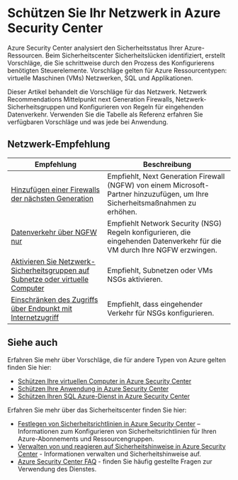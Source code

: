 <properties
   pageTitle="Schützen Sie Ihr Netzwerk in Azure Security Center | Microsoft Azure"
   description="Dieses Dokument Adressen Recommendations in Azure Security Center, mit denen Sie Azure Netzwerkschutz und bleiben unter Einhaltung von Sicherheitsrichtlinien."
   services="security-center"
   documentationCenter="na"
   authors="TerryLanfear"
   manager="MBaldwin"
   editor=""/>

<tags
   ms.service="security-center"
   ms.devlang="na"
   ms.topic="article"
   ms.tgt_pltfrm="na"
   ms.workload="na"
   ms.date="08/04/2016"
   ms.author="terrylan"/>

# <a name="protecting-your-network-in-azure-security-center"></a>Schützen Sie Ihr Netzwerk in Azure Security Center

Azure Security Center analysiert den Sicherheitsstatus Ihrer Azure-Ressourcen. Beim Sicherheitscenter Sicherheitslücken identifiziert, erstellt Vorschläge, die Sie schrittweise durch den Prozess des Konfigurierens benötigten Steuerelemente.  Vorschläge gelten für Azure Ressourcentypen: virtuelle Maschinen (VMs) Netzwerken, SQL und Applikationen.

Dieser Artikel behandelt die Vorschläge für das Netzwerk.  Netzwerk Recommendations Mittelpunkt next Generation Firewalls, Netzwerk-Sicherheitsgruppen und Konfigurieren von Regeln für eingehenden Datenverkehr.  Verwenden Sie die Tabelle als Referenz erfahren Sie verfügbaren Vorschläge und was jede bei Anwendung.

## <a name="available-network-recommendations"></a>Netzwerk-Empfehlung

|Empfehlung|Beschreibung|
|-----|-----|
|[Hinzufügen einer Firewalls der nächsten Generation](security-center-add-next-generation-firewall.md)|Empfiehlt, Next Generation Firewall (NGFW) von einem Microsoft-Partner hinzuzufügen, um Ihre Sicherheitsmaßnahmen zu erhöhen.|
|[Datenverkehr über NGFW nur](security-center-add-next-generation-firewall.md#route-traffic-through-ngfw-only)|Empfiehlt Network Security (NSG) Regeln konfigurieren, die eingehenden Datenverkehr für die VM durch Ihre NGFW erzwingen.|
|[Aktivieren Sie Netzwerk-Sicherheitsgruppen auf Subnetze oder virtuelle Computer](security-center-enable-network-security-groups.md)|Empfiehlt, Subnetzen oder VMs NSGs aktivieren.|
|[Einschränken des Zugriffs über Endpunkt mit Internetzugriff](security-center-restrict-access-through-internet-facing-endpoints.md)|Empfiehlt, dass eingehender Verkehr für NSGs konfigurieren.|

## <a name="see-also"></a>Siehe auch

Erfahren Sie mehr über Vorschläge, die für andere Typen von Azure gelten finden Sie hier:

- [Schützen Ihre virtuellen Computer in Azure Security Center](security-center-virtual-machine-recommendations.md)
- [Schützen Ihre Anwendung in Azure Security Center](security-center-application-recommendations.md)
- [Schützen Ihren SQL Azure-Dienst in Azure Security Center](security-center-sql-service-recommendations.md)

Erfahren Sie mehr über das Sicherheitscenter finden Sie hier:

- [Festlegen von Sicherheitsrichtlinien in Azure Security Center](security-center-policies.md) – Informationen zum Konfigurieren von Sicherheitsrichtlinien für Ihren Azure-Abonnements und Ressourcengruppen.
- [Verwalten von und reagieren auf Sicherheitshinweise in Azure Security Center](security-center-managing-and-responding-alerts.md) - Informationen verwalten und Sicherheitshinweise auf.
- [Azure Security Center FAQ](security-center-faq.md) - finden Sie häufig gestellte Fragen zur Verwendung des Dienstes.
